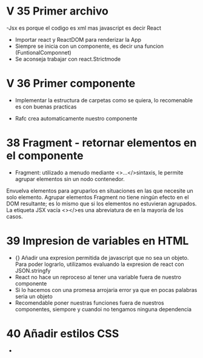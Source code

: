 # V 35 Primer archivo 

-Jsx es porque el codigo es xml mas javascript es decir React
- Importar react y ReactDOM para renderizar la App
- Siempre se inicia con un componente, es decir una funcion
(FuntionalComponnet)
- Se aconseja trabajar con react.Strictmode

# V 36 Primer componente 

- Implementar la estructura de carpetas como se quiera, lo recomenable es con buenas practicas

- Rafc crea automaticamente nuestro componente

# 38 Fragment - retornar elementos en el componente 

- Fragment: utilizado a menudo mediante <>...</>sintaxis, le permite agrupar elementos sin un nodo contenedor.

Envuelva elementos para <Fragment>agruparlos en situaciones en las que necesite un solo elemento. Agrupar elementos Fragment no tiene ningún efecto en el DOM resultante; es lo mismo que si los elementos no estuvieran agrupados. La etiqueta JSX vacía <></>es una abreviatura de <Fragment></Fragment>en la mayoría de los casos.

# 39 Impresion de variables en HTML

- {} Añadir una expresion permitida de javascript que no sea un objeto. Para poder lograrlo, utilizamos evaluando la expresion de react con JSON.stringfy
- React no hace un reproceso al tener una variable fuera de nuestro componente 
- Si lo hacemos con una promesa arrojaria error ya que en pocas palabras seria un objeto
- Recomendable poner nuestras funciones fuera de nuestros componentes, siempore y cuandoi no tengamos ninguna dependencia

# 40 Añadir estilos CSS

- 